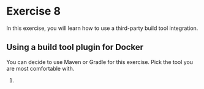 # Exercise 8

In this exercise, you will learn how to use a third-party build tool integration.

## Using a build tool plugin for Docker

You can decide to use Maven or Gradle for this exercise. Pick the tool you are most comfortable with.

1. 